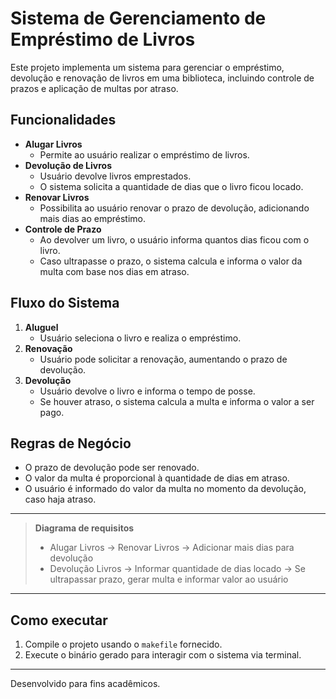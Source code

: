 # Sistema de Gerenciamento de Empréstimo de Livros

Este projeto implementa um sistema para gerenciar o empréstimo, devolução e renovação de livros em uma biblioteca, incluindo controle de prazos e aplicação de multas por atraso.

## Funcionalidades

- **Alugar Livros**
  - Permite ao usuário realizar o empréstimo de livros.
- **Devolução de Livros**
  - Usuário devolve livros emprestados.
  - O sistema solicita a quantidade de dias que o livro ficou locado.
- **Renovar Livros**
  - Possibilita ao usuário renovar o prazo de devolução, adicionando mais dias ao empréstimo.
- **Controle de Prazo**
  - Ao devolver um livro, o usuário informa quantos dias ficou com o livro.
  - Caso ultrapasse o prazo, o sistema calcula e informa o valor da multa com base nos dias em atraso.

## Fluxo do Sistema

1. **Aluguel**
   - Usuário seleciona o livro e realiza o empréstimo.
2. **Renovação**
   - Usuário pode solicitar a renovação, aumentando o prazo de devolução.
3. **Devolução**
   - Usuário devolve o livro e informa o tempo de posse.
   - Se houver atraso, o sistema calcula a multa e informa o valor a ser pago.

## Regras de Negócio

- O prazo de devolução pode ser renovado.
- O valor da multa é proporcional à quantidade de dias em atraso.
- O usuário é informado do valor da multa no momento da devolução, caso haja atraso.

---

> **Diagrama de requisitos**  
> - Alugar Livros → Renovar Livros → Adicionar mais dias para devolução  
> - Devolução Livros → Informar quantidade de dias locado → Se ultrapassar prazo, gerar multa e informar valor ao usuário

---

## Como executar

1. Compile o projeto usando o `makefile` fornecido.
2. Execute o binário gerado para interagir com o sistema via terminal.

---

Desenvolvido para fins acadêmicos.